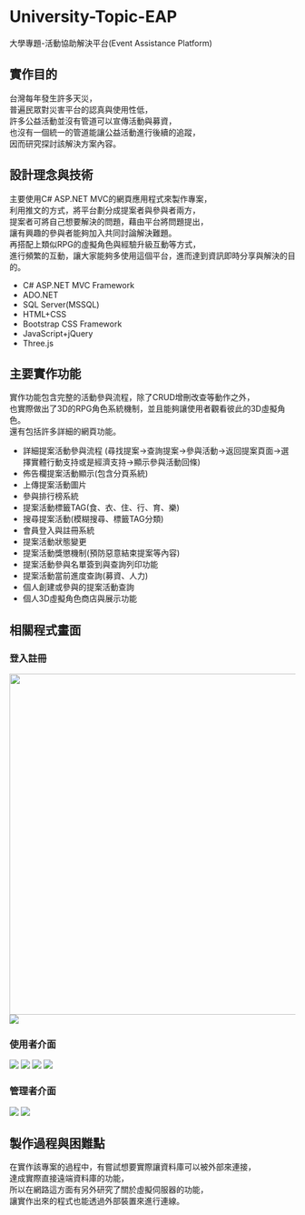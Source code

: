 # University-Topic-EAP
大學專題-活動協助解決平台(Event Assistance Platform)

## 實作目的
台灣每年發生許多天災，<br>
普遍民眾對災害平台的認真與使用性低，<br>
許多公益活動並沒有管道可以宣傳活動與募資，<br>
也沒有一個統一的管道能讓公益活動進行後續的追蹤，<br>
因而研究探討該解決方案內容。

## 設計理念與技術
主要使用C# ASP.NET MVC的網頁應用程式來製作專案，<br>
利用推文的方式，將平台劃分成提案者與參與者兩方，<br>
提案者可將自己想要解決的問題，藉由平台將問題提出，<br>
讓有興趣的參與者能夠加入共同討論解決難題。<br>
再搭配上類似RPG的虛擬角色與經驗升級互動等方式，<br>
進行頻繁的互動，讓大家能夠多使用這個平台，進而達到資訊即時分享與解決的目的。<br>
- C# ASP.NET MVC Framework
- ADO.NET
- SQL Server(MSSQL)
- HTML+CSS
- Bootstrap CSS Framework
- JavaScript+jQuery
- Three.js

## 主要實作功能
實作功能包含完整的活動參與流程，除了CRUD增刪改查等動作之外，<br>
也實際做出了3D的RPG角色系統機制，並且能夠讓使用者觀看彼此的3D虛擬角色。<br>
還有包括許多詳細的網頁功能。<br>
- 詳細提案活動參與流程 (尋找提案->查詢提案->參與活動->返回提案頁面->選擇實體行動支持或是經濟支持->顯示參與活動回條)
- 佈告欄提案活動顯示(包含分頁系統)
- 上傳提案活動圖片
- 參與排行榜系統
- 提案活動標籤TAG(食、衣、住、行、育、樂)
- 搜尋提案活動(模糊搜尋、標籤TAG分類)
- 會員登入與註冊系統
- 提案活動狀態變更
- 提案活動獎懲機制(預防惡意結束提案等內容)
- 提案活動參與名單簽到與查詢列印功能
- 提案活動當前進度查詢(募資、人力)
- 個人創建或參與的提案活動查詢
- 個人3D虛擬角色商店與展示功能

## 相關程式畫面
### 登入註冊<br>
<img src="https://github.com/lfre84216/University-Topic-EAP/blob/main/1.png" width="900" height="600">
<img src="https://github.com/lfre84216/BookBorrowSystem/blob/main/8.png">
<br>

### 使用者介面<br>
<img src="https://github.com/lfre84216/BookBorrowSystem/blob/main/1.png">
<img src="https://github.com/lfre84216/BookBorrowSystem/blob/main/2.png">
<img src="https://github.com/lfre84216/BookBorrowSystem/blob/main/3.png">
<img src="https://github.com/lfre84216/BookBorrowSystem/blob/main/4.png">
<br>

### 管理者介面<br>
<img src="https://github.com/lfre84216/BookBorrowSystem/blob/main/5.png">
<img src="https://github.com/lfre84216/BookBorrowSystem/blob/main/6.png">
<br>

## 製作過程與困難點
在實作該專案的過程中，有嘗試想要實際讓資料庫可以被外部來連接，<br>
達成實際直接遠端資料庫的功能，<br>
所以在網路這方面有另外研究了關於虛擬伺服器的功能，<br>
讓實作出來的程式也能透過外部裝置來進行連線。
